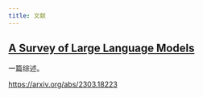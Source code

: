 ```yaml
---
title: 文献
---
```


## [A Survey of Large Language Models](https://arxiv.org/abs/2303.18223)

一篇综述。

https://arxiv.org/abs/2303.18223